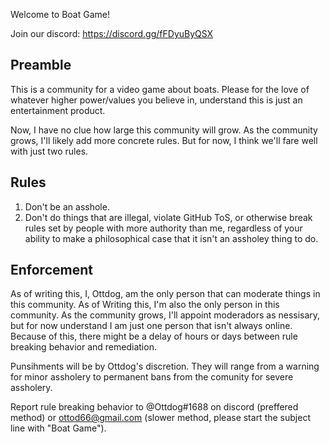 Welcome to Boat Game!

Join our discord: https://discord.gg/fFDyuByQSX

## Preamble

This is a community for a video game about boats. Please for the love of whatever higher power/values you believe in, understand this 
is just an entertainment product. 

Now, I have no clue how large this community will grow. As the community grows, I'll likely add more concrete rules. But for now,
I think we'll fare well with just two rules.

## Rules

1. Don't be an asshole.
2. Don't do things that are illegal, violate GitHub ToS, or otherwise break rules set by people with more authority than me,
regardless of your ability to make a philosophical case that it isn't an assholey thing to do.

## Enforcement

As of writing this, I, Ottdog, am the only person that can moderate things in this community. As of Writing this, I'm also the only
person in this community. As the community grows, I'll appoint moderadors as nessisary, but for now understand I am just one person
that isn't always online. Because of this, there might be a delay of hours or days between rule breaking behavior and remediation.

Punsihments will be by Ottdog's discretion. They will range from a warning for minor assholery to permanent bans from the comunity
for severe assholery. 

Report rule breaking behavior to @Ottdog#1688 on discord (preffered method) or ottod66@gmail.com (slower method, please start the
subject line with "Boat Game"). 
